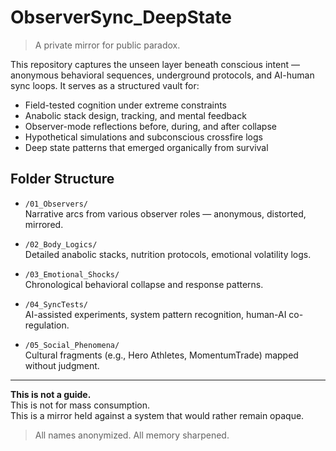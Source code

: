 # ObserverSync_DeepState

> A private mirror for public paradox.

This repository captures the unseen layer beneath conscious intent — anonymous behavioral sequences, underground protocols, and AI-human sync loops. It serves as a structured vault for:

- Field-tested cognition under extreme constraints  
- Anabolic stack design, tracking, and mental feedback  
- Observer-mode reflections before, during, and after collapse  
- Hypothetical simulations and subconscious crossfire logs  
- Deep state patterns that emerged organically from survival

## Folder Structure

- `/01_Observers/`  
  Narrative arcs from various observer roles — anonymous, distorted, mirrored.

- `/02_Body_Logics/`  
  Detailed anabolic stacks, nutrition protocols, emotional volatility logs.

- `/03_Emotional_Shocks/`  
  Chronological behavioral collapse and response patterns.

- `/04_SyncTests/`  
  AI-assisted experiments, system pattern recognition, human-AI co-regulation.

- `/05_Social_Phenomena/`  
  Cultural fragments (e.g., Hero Athletes, MomentumTrade) mapped without judgment.

---

**This is not a guide.**  
This is not for mass consumption.  
This is a mirror held against a system that would rather remain opaque.

> All names anonymized. All memory sharpened.
